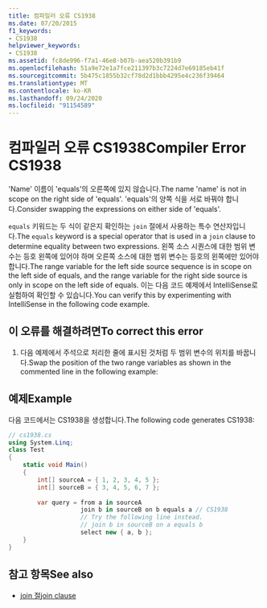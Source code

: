 ```yaml
---
title: 컴파일러 오류 CS1938
ms.date: 07/20/2015
f1_keywords:
- CS1938
helpviewer_keywords:
- CS1938
ms.assetid: fc8de996-f7a1-46e8-b07b-aea520b391b9
ms.openlocfilehash: 51a9e72e1a7fce211397b3c7224d7e69185eb41f
ms.sourcegitcommit: 5b475c1855b32cf78d2d1bbb4295e4c236f39464
ms.translationtype: MT
ms.contentlocale: ko-KR
ms.lasthandoff: 09/24/2020
ms.locfileid: "91154589"
---
```

# <a name="compiler-error-cs1938"></a><span data-ttu-id="c911d-102">컴파일러 오류 CS1938</span><span class="sxs-lookup"><span data-stu-id="c911d-102">Compiler Error CS1938</span></span>

<span data-ttu-id="c911d-103">'Name' 이름이 'equals'의 오른쪽에 있지 않습니다.</span><span class="sxs-lookup"><span data-stu-id="c911d-103">The name 'name' is not in scope on the right side of 'equals'.</span></span> <span data-ttu-id="c911d-104">'equals'의 양쪽 식을 서로 바꿔야 합니다.</span><span class="sxs-lookup"><span data-stu-id="c911d-104">Consider swapping the expressions on either side of 'equals'.</span></span>  
  
 <span data-ttu-id="c911d-105">`equals` 키워드는 두 식이 같은지 확인하는 `join` 절에서 사용하는 특수 연산자입니다.</span><span class="sxs-lookup"><span data-stu-id="c911d-105">The `equals` keyword is a special operator that is used in a `join` clause to determine equality between two expressions.</span></span> <span data-ttu-id="c911d-106">왼쪽 소스 시퀀스에 대한 범위 변수는 등호 왼쪽에 있어야 하며 오른쪽 소스에 대한 범위 변수는 등호의 왼쪽에만 있어야 합니다.</span><span class="sxs-lookup"><span data-stu-id="c911d-106">The range variable for the left side source sequence is in scope on the left side of equals, and the range variable for the right side source is only in scope on the left side of equals.</span></span> <span data-ttu-id="c911d-107">이는 다음 코드 예제에서 IntelliSense로 실험하여 확인할 수 있습니다.</span><span class="sxs-lookup"><span data-stu-id="c911d-107">You can verify this by experimenting with IntelliSense in the following code example.</span></span>  
  
## <a name="to-correct-this-error"></a><span data-ttu-id="c911d-108">이 오류를 해결하려면</span><span class="sxs-lookup"><span data-stu-id="c911d-108">To correct this error</span></span>  
  
1. <span data-ttu-id="c911d-109">다음 예제에서 주석으로 처리한 줄에 표시된 것처럼 두 범위 변수의 위치를 바꿉니다.</span><span class="sxs-lookup"><span data-stu-id="c911d-109">Swap the position of the two range variables as shown in the commented line in the following example:</span></span>  
  
## <a name="example"></a><span data-ttu-id="c911d-110">예제</span><span class="sxs-lookup"><span data-stu-id="c911d-110">Example</span></span>  

 <span data-ttu-id="c911d-111">다음 코드에서는 CS1938을 생성합니다.</span><span class="sxs-lookup"><span data-stu-id="c911d-111">The following code generates CS1938:</span></span>  
  
```csharp  
// cs1938.cs  
using System.Linq;  
class Test  
{  
    static void Main()  
    {  
        int[] sourceA = { 1, 2, 3, 4, 5 };  
        int[] sourceB = { 3, 4, 5, 6, 7 };  
  
        var query = from a in sourceA  
                    join b in sourceB on b equals a // CS1938  
                    // Try the following line instead.  
                    // join b in sourceB on a equals b  
                    select new { a, b };  
    }  
}  
```  
  
## <a name="see-also"></a><span data-ttu-id="c911d-112">참고 항목</span><span class="sxs-lookup"><span data-stu-id="c911d-112">See also</span></span>

- [<span data-ttu-id="c911d-113">join 절</span><span class="sxs-lookup"><span data-stu-id="c911d-113">join clause</span></span>](../language-reference/keywords/join-clause.md)

